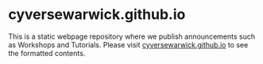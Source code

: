 # cyversewarwick.github.io
This is a static webpage repository where we publish announcements such as Workshops and Tutorials.
Please visit [cyversewarwick.github.io](https://cyversewarwick.github.io/) to see the formatted contents.
